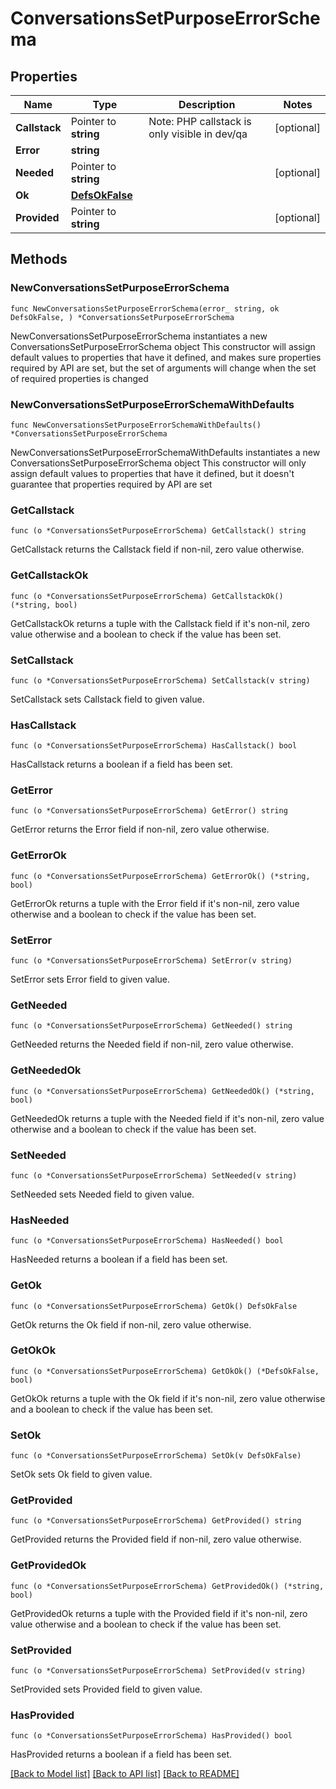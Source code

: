 # ConversationsSetPurposeErrorSchema

## Properties

Name | Type | Description | Notes
------------ | ------------- | ------------- | -------------
**Callstack** | Pointer to **string** | Note: PHP callstack is only visible in dev/qa | [optional] 
**Error** | **string** |  | 
**Needed** | Pointer to **string** |  | [optional] 
**Ok** | [**DefsOkFalse**](DefsOkFalse.md) |  | 
**Provided** | Pointer to **string** |  | [optional] 

## Methods

### NewConversationsSetPurposeErrorSchema

`func NewConversationsSetPurposeErrorSchema(error_ string, ok DefsOkFalse, ) *ConversationsSetPurposeErrorSchema`

NewConversationsSetPurposeErrorSchema instantiates a new ConversationsSetPurposeErrorSchema object
This constructor will assign default values to properties that have it defined,
and makes sure properties required by API are set, but the set of arguments
will change when the set of required properties is changed

### NewConversationsSetPurposeErrorSchemaWithDefaults

`func NewConversationsSetPurposeErrorSchemaWithDefaults() *ConversationsSetPurposeErrorSchema`

NewConversationsSetPurposeErrorSchemaWithDefaults instantiates a new ConversationsSetPurposeErrorSchema object
This constructor will only assign default values to properties that have it defined,
but it doesn't guarantee that properties required by API are set

### GetCallstack

`func (o *ConversationsSetPurposeErrorSchema) GetCallstack() string`

GetCallstack returns the Callstack field if non-nil, zero value otherwise.

### GetCallstackOk

`func (o *ConversationsSetPurposeErrorSchema) GetCallstackOk() (*string, bool)`

GetCallstackOk returns a tuple with the Callstack field if it's non-nil, zero value otherwise
and a boolean to check if the value has been set.

### SetCallstack

`func (o *ConversationsSetPurposeErrorSchema) SetCallstack(v string)`

SetCallstack sets Callstack field to given value.

### HasCallstack

`func (o *ConversationsSetPurposeErrorSchema) HasCallstack() bool`

HasCallstack returns a boolean if a field has been set.

### GetError

`func (o *ConversationsSetPurposeErrorSchema) GetError() string`

GetError returns the Error field if non-nil, zero value otherwise.

### GetErrorOk

`func (o *ConversationsSetPurposeErrorSchema) GetErrorOk() (*string, bool)`

GetErrorOk returns a tuple with the Error field if it's non-nil, zero value otherwise
and a boolean to check if the value has been set.

### SetError

`func (o *ConversationsSetPurposeErrorSchema) SetError(v string)`

SetError sets Error field to given value.


### GetNeeded

`func (o *ConversationsSetPurposeErrorSchema) GetNeeded() string`

GetNeeded returns the Needed field if non-nil, zero value otherwise.

### GetNeededOk

`func (o *ConversationsSetPurposeErrorSchema) GetNeededOk() (*string, bool)`

GetNeededOk returns a tuple with the Needed field if it's non-nil, zero value otherwise
and a boolean to check if the value has been set.

### SetNeeded

`func (o *ConversationsSetPurposeErrorSchema) SetNeeded(v string)`

SetNeeded sets Needed field to given value.

### HasNeeded

`func (o *ConversationsSetPurposeErrorSchema) HasNeeded() bool`

HasNeeded returns a boolean if a field has been set.

### GetOk

`func (o *ConversationsSetPurposeErrorSchema) GetOk() DefsOkFalse`

GetOk returns the Ok field if non-nil, zero value otherwise.

### GetOkOk

`func (o *ConversationsSetPurposeErrorSchema) GetOkOk() (*DefsOkFalse, bool)`

GetOkOk returns a tuple with the Ok field if it's non-nil, zero value otherwise
and a boolean to check if the value has been set.

### SetOk

`func (o *ConversationsSetPurposeErrorSchema) SetOk(v DefsOkFalse)`

SetOk sets Ok field to given value.


### GetProvided

`func (o *ConversationsSetPurposeErrorSchema) GetProvided() string`

GetProvided returns the Provided field if non-nil, zero value otherwise.

### GetProvidedOk

`func (o *ConversationsSetPurposeErrorSchema) GetProvidedOk() (*string, bool)`

GetProvidedOk returns a tuple with the Provided field if it's non-nil, zero value otherwise
and a boolean to check if the value has been set.

### SetProvided

`func (o *ConversationsSetPurposeErrorSchema) SetProvided(v string)`

SetProvided sets Provided field to given value.

### HasProvided

`func (o *ConversationsSetPurposeErrorSchema) HasProvided() bool`

HasProvided returns a boolean if a field has been set.


[[Back to Model list]](../README.md#documentation-for-models) [[Back to API list]](../README.md#documentation-for-api-endpoints) [[Back to README]](../README.md)


